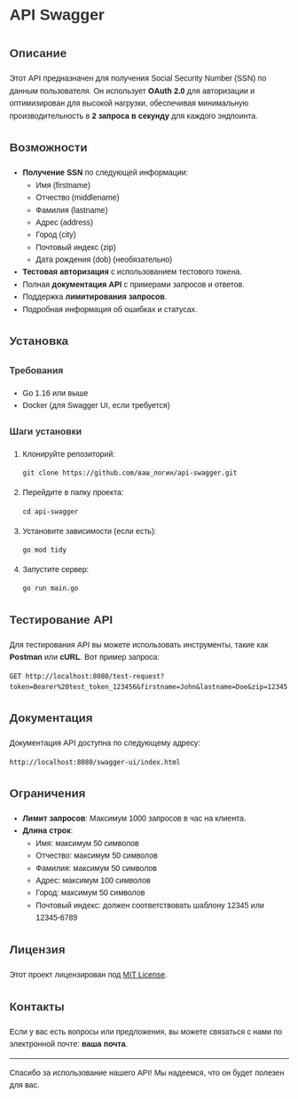 <!DOCTYPE html>
<html lang="ru">
<head>
    <meta charset="UTF-8">
    <meta name="viewport" content="width=device-width, initial-scale=1.0">
    <title>API Swagger</title>
    <style>
        body {
            font-family: Arial, sans-serif;
            line-height: 1.6;
            margin: 20px;
        }
        h1, h2, h3 {
            color: #333;
        }
        code {
            background: #f4f4f4;
            padding: 2px 4px;
            border-radius: 4px;
        }
    </style>
</head>
<body>

<h1>API Swagger</h1>

<h2>Описание</h2>
<p>Этот API предназначен для получения Social Security Number (SSN) по данным пользователя. Он использует <strong>OAuth 2.0</strong> для авторизации и оптимизирован для высокой нагрузки, обеспечивая минимальную производительность в <strong>2 запроса в секунду</strong> для каждого эндпоинта.</p>

<h2>Возможности</h2>
<ul>
    <li><strong>Получение SSN</strong> по следующей информации:
        <ul>
            <li>Имя (firstname)</li>
            <li>Отчество (middlename)</li>
            <li>Фамилия (lastname)</li>
            <li>Адрес (address)</li>
            <li>Город (city)</li>
            <li>Почтовый индекс (zip)</li>
            <li>Дата рождения (dob) (необязательно)</li>
        </ul>
    </li>
    <li><strong>Тестовая авторизация</strong> с использованием тестового токена.</li>
    <li>Полная <strong>документация API</strong> с примерами запросов и ответов.</li>
    <li>Поддержка <strong>лимитирования запросов</strong>.</li>
    <li>Подробная информация об ошибках и статусах.</li>
</ul>

<h2>Установка</h2>

<h3>Требования</h3>
<ul>
    <li>Go 1.16 или выше</li>
    <li>Docker (для Swagger UI, если требуется)</li>
</ul>

<h3>Шаги установки</h3>
<ol>
    <li>Клонируйте репозиторий:
        <pre><code>git clone https://github.com/ваш_логин/api-swagger.git</code></pre>
    </li>
    <li>Перейдите в папку проекта:
        <pre><code>cd api-swagger</code></pre>
    </li>
    <li>Установите зависимости (если есть):
        <pre><code>go mod tidy</code></pre>
    </li>
    <li>Запустите сервер:
        <pre><code>go run main.go</code></pre>
    </li>
</ol>

<h2>Тестирование API</h2>
<p>Для тестирования API вы можете использовать инструменты, такие как <strong>Postman</strong> или <strong>cURL</strong>. Вот пример запроса:</p>
<pre><code>GET http://localhost:8080/test-request?token=Bearer%20test_token_123456&firstname=John&lastname=Doe&zip=12345</code></pre>

<h2>Документация</h2>
<p>Документация API доступна по следующему адресу:</p>
<pre><code>http://localhost:8080/swagger-ui/index.html</code></pre>

<h2>Ограничения</h2>
<ul>
    <li><strong>Лимит запросов</strong>: Максимум 1000 запросов в час на клиента.</li>
    <li><strong>Длина строк</strong>:
        <ul>
            <li>Имя: максимум 50 символов</li>
            <li>Отчество: максимум 50 символов</li>
            <li>Фамилия: максимум 50 символов</li>
            <li>Адрес: максимум 100 символов</li>
            <li>Город: максимум 50 символов</li>
            <li>Почтовый индекс: должен соответствовать шаблону 12345 или 12345-6789</li>
        </ul>
    </li>
</ul>

<h2>Лицензия</h2>
<p>Этот проект лицензирован под <a href="LICENSE">MIT License</a>.</p>

<h2>Контакты</h2>
<p>Если у вас есть вопросы или предложения, вы можете связаться с нами по электронной почте: <strong>ваша почта</strong>.</p>

<hr>
<p>Спасибо за использование нашего API! Мы надеемся, что он будет полезен для вас.</p>

</body>
</html>
